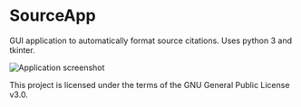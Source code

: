 # SourceApp
GUI application to automatically format source citations.
Uses python 3 and tkinter.

![Application screenshot](http://i.imgur.com/Cbk8X6n.png)

This project is licensed under the terms of the GNU General Public License v3.0.